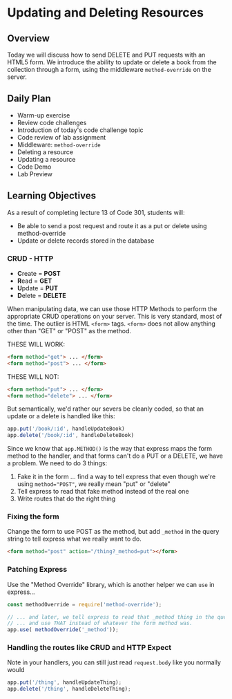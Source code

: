 # Updating and Deleting Resources

## Overview

Today we will discuss how to send DELETE and PUT requests with an HTML5 form. We introduce the ability to update or delete a book from the collection through a form, using the middleware `method-override` on the server.

## Daily Plan

- Warm-up exercise
- Review code challenges
- Introduction of today's code challenge topic
- Code review of lab assignment
- Middleware: `method-override`
- Deleting a resource
- Updating a resource
- Code Demo
- Lab Preview

## Learning Objectives

As a result of completing lecture 13 of Code 301, students will:

- Be able to send a post request and route it as a put or delete using method-override
- Update or delete records stored in the database

### CRUD - HTTP

- **C**reate = **POST**
- **R**ead = **GET**
- **U**pdate = **PUT**
- **D**elete = **DELETE**

When manipulating data, we can use those HTTP Methods to perform the appropriate CRUD operations on your server. This is very standard, most of the time. The outlier is HTML `<form>` tags. `<form>` does not allow anything other than "GET" or "POST" as the method.

THESE WILL WORK:

```html
<form method="get"> ... </form>
<form method="post"> ... </form>
```

THESE WILL NOT:

```html
<form method="put"> ... </form>
<form method="delete"> ... </form>
```

But semantically, we'd rather our severs be cleanly coded, so that an update or a delete is handled like this:

```javascript
app.put('/book/:id', handleUpdateBook)
app.delete('/book/:id', handleDeleteBook)
```

Since we know that `app.METHOD()` is the way that express maps the form method to the handler, and that forms can't do a PUT or a DELETE, we have a problem. We need to do 3 things:

1. Fake it in the form ... find a way to tell express that even though we're using `method="POST"`, we really mean "put" or "delete"
1. Tell express to read that fake method instead of the real one
1. Write routes that do the right thing

### Fixing the form

Change the form to use POST as the method, but add `_method` in the query string to tell express what we really want to do.

```html
<form method="post" action="/thing?_method=put"></form>
```

### Patching Express

Use the "Method Override" library, which is another helper we can `use` in express...

```javascript
const methodOverride = require('method-override');

// ... and later, we tell express to read that _method thing in the query string
// ... and use THAT instead of whatever the form method was.
app.use( methodOverride('_method'));
```

### Handling the routes like CRUD and HTTP Expect

Note in your handlers, you can still just read `request.body` like you normally would

```javascript
app.put('/thing', handleUpdateThing);
app.delete('/thing', handleDeleteThing);
```
